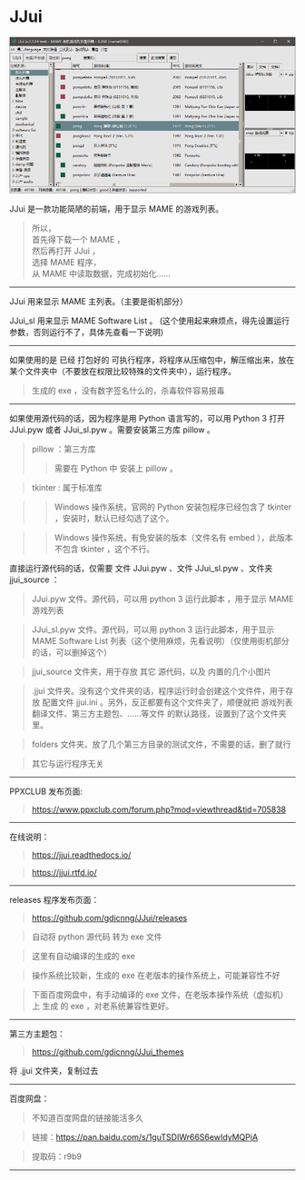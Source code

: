# JJui

![Image](docs/source/jjui/images/001_preview_1.png)

JJui 是一款功能简陋的前端，用于显示 MAME 的游戏列表。
>所以，  
首先得下载一个 MAME ，  
然后再打开 JJui ，  
选择 MAME 程序，  
从 MAME 中读取数据，完成初始化……

----

JJui 用来显示 MAME 主列表。（主要是街机部分）

JJui_sl 用来显示 MAME Software List 。 (这个使用起来麻烦点，得先设置运行参数，否则运行不了，具体先查看一下说明)

----

如果使用的是 已经 打包好的 可执行程序，将程序从压缩包中，解压缩出来，放在某个文件夹中（不要放在权限比较特殊的文件夹中），运行程序。

>生成的 exe ，没有数字签名什么的，杀毒软件容易报毒

----

如果使用源代码的话，因为程序是用 Python 语言写的，可以用 Python 3 打开 JJui.pyw 或者 JJui_sl.pyw 。需要安装第三方库 pillow 。
>pillow ：第三方库  
>>需要在 Python 中 安装上 pillow 。  

>tkinter : 属于标准库  

>>Windows 操作系统，官网的 Python 安装包程序已经包含了 tkinter ，安装时，默认已经勾选了这个。

>>Windows 操作系统，有免安装的版本（文件名有 embed ），此版本不包含 tkinter ，这个不行。

直接运行源代码的话，仅需要 文件 JJui.pyw 、文件 JJui_sl.pyw 、文件夹 jjui_source ：

>JJui.pyw 文件。源代码，可以用 python 3 运行此脚本 ，用于显示 MAME 游戏列表

>JJui_sl.pyw 文件。源代码，可以用 python 3 运行此脚本，用于显示 MAME Software List 列表（这个使用麻烦，先看说明）（仅使用街机部分的话，可以删掉这个）

>jjui_source 文件夹，用于存放 其它 源代码，以及 内置的几个小图片

>.jjui 文件夹。没有这个文件夹的话，程序运行时会创建这个文件件，用于存放 配置文件 jjui.ini 。另外，反正都要有这个文件夹了，顺便就把 游戏列表翻译文件、第三方主题包、……等文件 的默认路径，设置到了这个文件夹里。

>folders 文件夹。放了几个第三方目录的测试文件，不需要的话，删了就行

>其它与运行程序无关

----
PPXCLUB 发布页面:
>https://www.ppxclub.com/forum.php?mod=viewthread&tid=705838

----

在线说明：
>https://jjui.readthedocs.io/

>https://jjui.rtfd.io/

----

releases 程序发布页面：

>https://github.com/gdicnng/JJui/releases

>自动将 python 源代码 转为 exe 文件

>这里有自动编译的生成的 exe 

>操作系统比较新，生成的 exe 在老版本的操作系统上，可能兼容性不好

>下面百度网盘中，有手动编译的 exe 文件，在老版本操作系统（虚拟机）上 生成 的 exe ，对老系统兼容性更好。

----

第三方主题包：
>https://github.com/gdicnng/JJui_themes

将 .jjui 文件夹，复制过去

----

百度网盘：
>不知道百度网盘的链接能活多久

>链接：https://pan.baidu.com/s/1guTSDIWr66S6ewIdyMQPjA

>提取码：r9b9 

----
